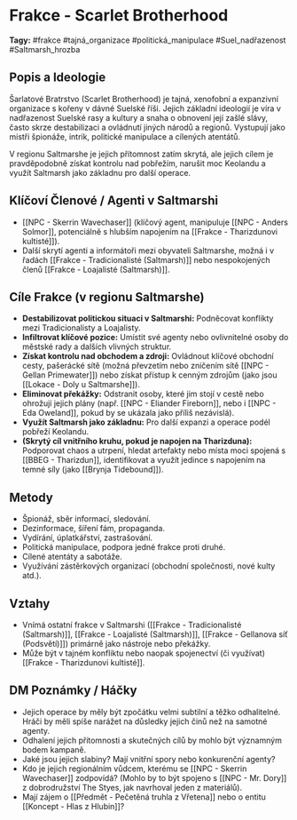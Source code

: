 # Frakce - Scarlet Brotherhood

**Tagy:** #frakce #tajná_organizace #politická_manipulace #Suel_nadřazenost #Saltmarsh_hrozba

## Popis a Ideologie
Šarlatové Bratrstvo (Scarlet Brotherhood) je tajná, xenofobní a expanzivní organizace s kořeny v dávné Suelské říši. Jejich základní ideologií je víra v nadřazenost Suelské rasy a kultury a snaha o obnovení její zašlé slávy, často skrze destabilizaci a ovládnutí jiných národů a regionů. Vystupují jako mistři špionáže, intrik, politické manipulace a cílených atentátů.

V regionu Saltmarshe je jejich přítomnost zatím skrytá, ale jejich cílem je pravděpodobně získat kontrolu nad pobřežím, narušit moc Keolandu a využít Saltmarsh jako základnu pro další operace.

## Klíčoví Členové / Agenti v Saltmarshi
*   [[NPC - Skerrin Wavechaser]] (klíčový agent, manipuluje [[NPC - Anders Solmor]], potenciálně s hlubším napojením na [[Frakce - Tharizdunovi kultisté]]).
*   Další skrytí agenti a informátoři mezi obyvateli Saltmarshe, možná i v řadách [[Frakce - Tradicionalisté (Saltmarsh)]] nebo nespokojených členů [[Frakce - Loajalisté (Saltmarsh)]].

## Cíle Frakce (v regionu Saltmarshe)
*   **Destabilizovat politickou situaci v Saltmarshi:** Podněcovat konflikty mezi Tradicionalisty a Loajalisty.
*   **Infiltrovat klíčové pozice:** Umístit své agenty nebo ovlivnitelné osoby do městské rady a dalších vlivných struktur.
*   **Získat kontrolu nad obchodem a zdroji:** Ovládnout klíčové obchodní cesty, pašerácké sítě (možná převzetím nebo zničením sítě [[NPC - Gellan Primewater]]) nebo získat přístup k cenným zdrojům (jako jsou [[Lokace - Doly u Saltmarshe]]).
*   **Eliminovat překážky:** Odstranit osoby, které jim stojí v cestě nebo ohrožují jejich plány (např. [[NPC - Eliander Fireborn]], nebo i [[NPC - Eda Oweland]], pokud by se ukázala jako příliš nezávislá).
*   **Využít Saltmarsh jako základnu:** Pro další expanzi a operace podél pobřeží Keolandu.
*   **(Skrytý cíl vnitřního kruhu, pokud je napojen na Tharizduna):** Podporovat chaos a utrpení, hledat artefakty nebo místa moci spojená s [[BBEG - Tharizdun]], identifikovat a využít jedince s napojením na temné síly (jako [[Brynja Tidebound]]).

## Metody
*   Špionáž, sběr informací, sledování.
*   Dezinformace, šíření fám, propaganda.
*   Vydírání, úplatkářství, zastrašování.
*   Politická manipulace, podpora jedné frakce proti druhé.
*   Cílené atentáty a sabotáže.
*   Využívání zástěrkových organizací (obchodní společnosti, nové kulty atd.).

## Vztahy
*   Vnímá ostatní frakce v Saltmarshi ([[Frakce - Tradicionalisté (Saltmarsh)]], [[Frakce - Loajalisté (Saltmarsh)]], [[Frakce - Gellanova síť (Podsvětí)]]) primárně jako nástroje nebo překážky.
*   Může být v tajném konfliktu nebo naopak spojenectví (či využívat) [[Frakce - Tharizdunovi kultisté]].

## DM Poznámky / Háčky
*   Jejich operace by měly být zpočátku velmi subtilní a těžko odhalitelné. Hráči by měli spíše narážet na důsledky jejich činů než na samotné agenty.
*   Odhalení jejich přítomnosti a skutečných cílů by mohlo být významným bodem kampaně.
*   Jaké jsou jejich slabiny? Mají vnitřní spory nebo konkurenční agenty?
*   Kdo je jejich regionálním vůdcem, kterému se [[NPC - Skerrin Wavechaser]] zodpovídá? (Mohlo by to být spojeno s [[NPC - Mr. Dory]] z dobrodružství The Styes, jak navrhoval jeden z materiálů).
*   Mají zájem o [[Předmět - Pečetěná truhla z Vřetena]] nebo o entitu [[Koncept - Hlas z Hlubin]]?